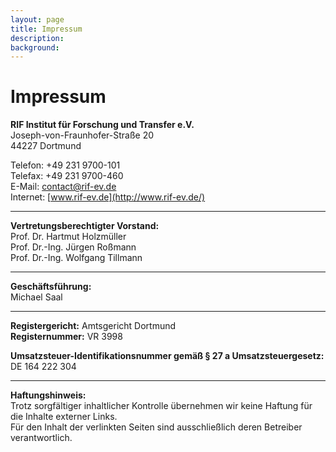 ```yaml
---
layout: page
title: Impressum
description: 
background:
---
```


# Impressum

**RIF Institut für Forschung und Transfer e.V.**  
Joseph-von-Fraunhofer-Straße 20  
44227 Dortmund  

Telefon: +49 231 9700-101  
Telefax: +49 231 9700-460  
E-Mail: contact@rif-ev.de  
Internet: [www.rif-ev.de](http://www.rif-ev.de/)  

---

**Vertretungsberechtigter Vorstand:**  
Prof. Dr. Hartmut Holzmüller  
Prof. Dr.-Ing. Jürgen Roßmann  
Prof. Dr.-Ing. Wolfgang Tillmann  

---

**Geschäftsführung:**  
Michael Saal  

---

**Registergericht:** Amtsgericht Dortmund  
**Registernummer:** VR 3998  

**Umsatzsteuer-Identifikationsnummer gemäß § 27 a Umsatzsteuergesetz:**  
DE 164 222 304  

---

**Haftungshinweis:**  
Trotz sorgfältiger inhaltlicher Kontrolle übernehmen wir keine Haftung für die Inhalte externer Links.  
Für den Inhalt der verlinkten Seiten sind ausschließlich deren Betreiber verantwortlich.
